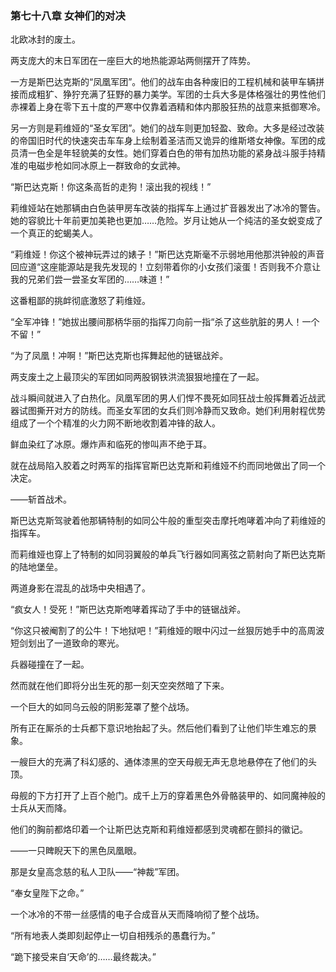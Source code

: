 ### **第七十八章 女神们的对决**

北欧冰封的废土。

两支庞大的末日军团在一座巨大的地热能源站两侧摆开了阵势。

一方是斯巴达克斯的“凤凰军团”。他们的战车由各种废旧的工程机械和装甲车辆拼接而成粗犷、狰狞充满了狂野的暴力美学。军团的士兵大多是体格强壮的男性他们赤裸着上身在零下五十度的严寒中仅靠着酒精和体内那股狂热的战意来抵御寒冷。

另一方则是莉维娅的“圣女军团”。她们的战车则更加轻盈、致命。大多是经过改装的帝国旧时代的快速突击车车身上绘制着圣洁而又诡异的维斯塔女神像。军团的成员清一色全是年轻貌美的女性。她们穿着白色的带有加热功能的紧身战斗服手持精准的电磁步枪如同冰原上一群致命的女武神。

“斯巴达克斯！你这条高哲的走狗！滚出我的视线！”

莉维娅站在她那辆由白色装甲房车改装的指挥车上通过扩音器发出了冰冷的警告。她的容貌比十年前更加美艳也更加……危险。岁月让她从一个纯洁的圣女蜕变成了一个真正的蛇蝎美人。

“莉维娅！你这个被神玩弄过的婊子！”斯巴达克斯毫不示弱地用他那洪钟般的声音回应道“这座能源站是我先发现的！立刻带着你的小女孩们滚蛋！否则我不介意让我的兄弟们尝一尝圣女军团的……味道！”

这番粗鄙的挑衅彻底激怒了莉维娅。

“全军冲锋！”她拔出腰间那柄华丽的指挥刀向前一指“杀了这些肮脏的男人！一个不留！”

“为了凤凰！冲啊！”斯巴达克斯也挥舞起他的链锯战斧。

两支废土之上最顶尖的军团如同两股钢铁洪流狠狠地撞在了一起。

战斗瞬间就进入了白热化。凤凰军团的男人们悍不畏死如同狂战士般挥舞着近战武器试图撕开对方的防线。而圣女军团的女兵们则冷静而又致命。她们利用射程优势组成了一个个精准的火力网不断地收割着冲锋的敌人。

鲜血染红了冰原。爆炸声和临死的惨叫声不绝于耳。

就在战局陷入胶着之时两军的指挥官斯巴达克斯和莉维娅不约而同地做出了同一个决定。

——斩首战术。

斯巴达克斯驾驶着他那辆特制的如同公牛般的重型突击摩托咆哮着冲向了莉维娅的指挥车。

而莉维娅也穿上了特制的如同羽翼般的单兵飞行器如同离弦之箭射向了斯巴达克斯的陆地堡垒。

两道身影在混乱的战场中央相遇了。

“疯女人！受死！”斯巴达克斯咆哮着挥动了手中的链锯战斧。

“你这只被阉割了的公牛！下地狱吧！”莉维娅的眼中闪过一丝狠厉她手中的高周波短剑划出了一道致命的寒光。

兵器碰撞在了一起。

然而就在他们即将分出生死的那一刻天空突然暗了下来。

一个巨大的如同乌云般的阴影笼罩了整个战场。

所有正在厮杀的士兵都下意识地抬起了头。然后他们看到了让他们毕生难忘的景象。

一艘巨大的充满了科幻感的、通体漆黑的空天母舰无声无息地悬停在了他们的头顶。

母舰的下方打开了上百个舱门。成千上万的穿着黑色外骨骼装甲的、如同魔神般的士兵从天而降。

他们的胸前都烙印着一个让斯巴达克斯和莉维娅都感到灵魂都在颤抖的徽记。

——一只睥睨天下的黑色凤凰眼。

那是女皇高念慈的私人卫队——“神裁”军团。

“奉女皇陛下之命。”

一个冰冷的不带一丝感情的电子合成音从天而降响彻了整个战场。

“所有地表人类即刻起停止一切自相残杀的愚蠢行为。”

“跪下接受来自‘天命’的……最终裁决。”